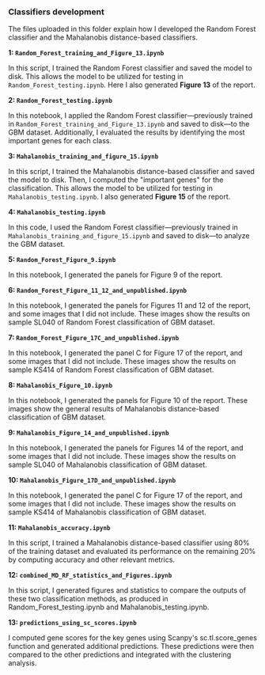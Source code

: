 ### Classifiers development

The files uploaded in this folder explain how I developed the Random Forest classifier and the Mahalanobis distance-based classifiers.

**1: `Random_Forest_training_and_Figure_13.ipynb`**

In this script, I trained the Random Forest classifier and saved the model to disk. This allows the model to be utilized for testing in `Random_Forest_testing.ipynb`. Here I also generated **Figure 13** of the report.

**2: `Random_Forest_testing.ipynb`**

In this notebook, I applied the Random Forest classifier—previously trained in `Random_Forest_training_and_Figure_13.ipynb` and saved to disk—to the GBM dataset. Additionally, I evaluated the results by identifying the most important genes for each class.

**3: `Mahalanobis_training_and_figure_15.ipynb`**

In this script, I trained the Mahalanobis distance-based classifier and saved the model to disk. Then, I computed the "important genes" for the classification. This allows the model to be utilized for testing in `Mahalanobis_testing.ipynb`. I also generated **Figure 15** of the report.


**4: `Mahalanobis_testing.ipynb`**

In this code, I used the Random Forest classifier—previously trained in `Mahalanobis_training_and_figure_15.ipynb` and saved to disk—to analyze the GBM dataset. 


**5: `Random_Forest_Figure_9.ipynb`**

In this notebook, I generated the panels for Figure 9 of the report.


**6: `Random_Forest_Figure_11_12_and_unpublished.ipynb`**

In this notebook, I generated the panels for Figures 11 and 12 of the report, and some images that I did not include. These images show the results on sample SL040 of Random Forest classification of GBM dataset.


**7: `Random_Forest_Figure_17C_and_unpublished.ipynb`**

In this notebook, I generated the panel C for Figure 17 of the report, and some images that I did not include. These images show the results on sample KS414 of Random Forest classification of GBM dataset.


**8: `Mahalanobis_Figure_10.ipynb`**

In this notebook, I generated the panels for Figure 10 of the report. These images show the general results of Mahalanobis distance-based classification of GBM dataset.


**9: `Mahalanobis_Figure_14_and_unpublished.ipynb`**

In this notebook, I generated the panels for Figures 14 of the report, and some images that I did not include. These images show the results on sample SL040 of Mahalanobis classification of GBM dataset.


**10: `Mahalanobis_Figure_17D_and_unpublished.ipynb`**

In this notebook, I generated the panel C for Figure 17 of the report, and some images that I did not include. These images show the results on sample KS414 of Mahalanobis classification of GBM dataset.


**11: `Mahalanobis_accuracy.ipynb`**

In this script, I trained a Mahalanobis distance-based classifier using 80% of the training dataset and evaluated its performance on the remaining 20% by computing accuracy and other relevant metrics.


**12: `combined_MD_RF_statistics_and_Figures.ipynb`**

In this script, I generated figures and statistics to compare the outputs of these two classification methods, as produced in Random_Forest_testing.ipynb and Mahalanobis_testing.ipynb.


**13: `predictions_using_sc_scores.ipynb`**

I computed gene scores for the key genes using Scanpy's sc.tl.score_genes function and generated additional predictions. These predictions were then compared to the other predictions and integrated with the clustering analysis.
